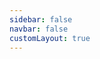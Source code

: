 ```yaml
---
sidebar: false
navbar: false
customLayout: true
---
```


<script setup>
  import { onMounted } from 'vue';
  import PageB from './story/b.html?raw';

  onMounted(async () => {
    const { default: useApp } = await import('./app.js');
    useApp().then(app => app.$update());
  });

</script>

<div v-html="PageB" />
